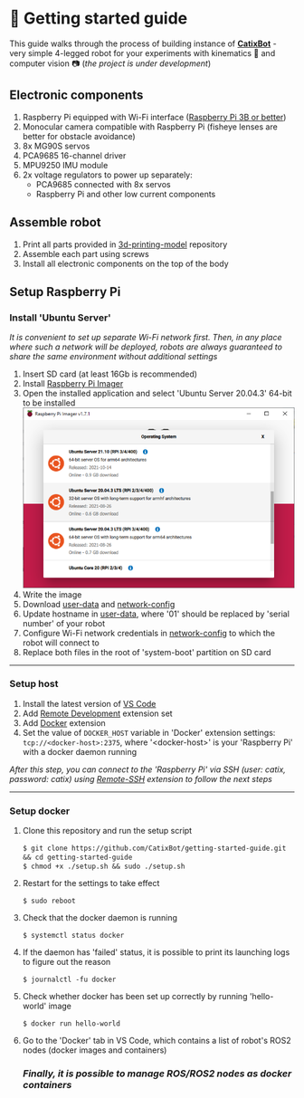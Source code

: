 # 🚀 Getting started guide

This guide walks through the process of building instance of [**CatixBot**](https://github.com/CatixBot) - very simple 4-legged robot for your experiments with kinematics 🦾 and computer vision 📷 (_the project is under development_)

## Electronic components

1. Raspberry Pi equipped with Wi-Fi interface ([Raspberry Pi 3B or better](https://en.wikipedia.org/wiki/Raspberry_Pi#Model_comparison))
2. Monocular camera compatible with Raspberry Pi (fisheye lenses are better for obstacle avoidance)
2. 8x MG90S servos
3. PCA9685 16-channel driver
5. MPU9250 IMU module 
6. 2x voltage regulators to power up separately:
    - PCA9685 connected with 8x servos
    - Raspberry Pi and other low current components

## Assemble robot

1. Print all parts provided in [3d-printing-model](https://github.com/CatixBot/3d-printing-model) repository
2. Assemble each part using screws
2. Install all electronic components on the top of the body

## Setup Raspberry Pi


### Install 'Ubuntu Server'

_It is convenient to set up separate Wi-Fi network first. Then, in any place where such a network will be deployed, robots are always guaranteed to share the same environment without additional settings_

1. Insert SD card (at least 16Gb is recommended)
2. Install [Raspberry Pi Imager](https://www.raspberrypi.com/software/)
3. Open the installed application and select 'Ubuntu Server 20.04.3' 64-bit to be installed    
![alt text](Images/1.png)
4. Write the image
5. Download [user-data](https://github.com/CatixBot/Setup/blob/main/Headless/user-data) and [network-config](https://github.com/CatixBot/Setup/blob/main/Headless/network-config)
5. Update hostname in [user-data](https://github.com/CatixBot/Setup/tree/main/Headless), where '01' should be replaced by 'serial number' of your robot
6. Configure Wi-Fi network credentials in [network-config](https://github.com/CatixBot/Setup/blob/main/Headless/network-config) to which the robot will connect to
7. Replace both files in the root of 'system-boot' partition on SD card

---

### Setup host

1. Install the latest version of [VS Code](https://code.visualstudio.com/)
2. Add [Remote Development](https://marketplace.visualstudio.com/items?itemName=ms-vscode-remote.vscode-remote-extensionpack) extension set
3. Add [Docker](https://marketplace.visualstudio.com/items?itemName=ms-azuretools.vscode-docker) extension
4. Set the value of `DOCKER_HOST` variable in 'Docker' extension settings: `tcp://<docker-host>:2375`, where '\<docker-host\>' is your 'Raspberry Pi' with a docker daemon running
    
_After this step, you can connect to the 'Raspberry Pi' via SSH (user: catix, password: catix) using [Remote-SSH](https://code.visualstudio.com/docs/remote/ssh) extension to follow the next steps_

---

### Setup docker

1. Clone this repository and run the setup script
    ```
    $ git clone https://github.com/CatixBot/getting-started-guide.git && cd getting-started-guide
    $ chmod +x ./setup.sh && sudo ./setup.sh
    ```
2. Restart for the settings to take effect
    ```
    $ sudo reboot
    ```
3. Check that the docker daemon is running
    ```
    $ systemctl status docker
    ```
4. If the daemon has 'failed' status, it is possible to print its launching logs to figure out the reason
    ```
    $ journalctl -fu docker
    ```
5. Check whether docker has been set up correctly by running 'hello-world' image
    ```
    $ docker run hello-world
    ```
6. Go to the 'Docker' tab in VS Code, which contains a list of robot's ROS2 nodes (docker images and containers)

    ### _Finally, it is possible to manage ROS/ROS2 nodes as docker containers_
